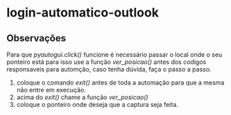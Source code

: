 # login-automatico-outlook
## Observações
Para que *pyautogui.click()* funcione é necessário passar o local onde o seu ponteiro está
para isso use a função *ver_posicao()* antes dos codigos responsaveis para automção, caso tenha dúvida,
faça o passo a passo.
1. coloque o comando *exit()* antes de toda a automação para que a mesma não entre em execução.
2. acima do *exit()* chame a função *ver_posicao()*
3. coloque o ponteiro onde deseja que a captura seja feita.
